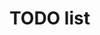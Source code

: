 # TODO list



<!-- - Import 10 students' info from a text file -->
<!-- 	- Delete a student from the database **EDIT** -->

<!-- - Student class -->
<!-- 	- Edit student's info one of their test marks  **EDIT** -->

<!-- - Sorting algorithm -->
<!-- 	- Sort all student info by first or last name list info on screen -->

<!-- - Binary search algorithm -->
<!-- 	- Search student by first or last name and list their info on screen -->

<!-- - bonus: --> 
<!-- 	- feature that enhances program's usefulness -->
<!-- 	- Change student names??? -->
<!-- 	- Save changes to file -->
